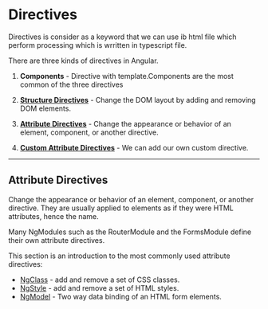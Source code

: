 # Directives

Directives is consider as a keyword that we can use ib html file which perform processing which is wrritten in typescript file.

There are three kinds of directives in Angular.

1. __Components__ - Directive with template.Components are the most common of the three directives

2. [__Structure Directives__](../Angular6-code/Directives/Structure-Directives/README.md) - Change the DOM layout by adding and removing DOM elements.
3. [__Attribute Directives__](#Attribute-Directives) - Change the appearance or behavior of an element, component, or another directive.

4. [__Custom Attribute Directives__](../Angular6-code/Directives/Custom-Attribute-Directives/README.md) - We can add our own custom directive.

---

## Attribute Directives

Change the appearance or behavior of an element, component, or another directive. They are usually applied to elements as if they were HTML attributes, hence the name.

Many NgModules such as the RouterModule and the FormsModule define their own attribute directives.

This section is an introduction to the most commonly used attribute directives:

- [NgClass](../Angular6-code/Component_And_Template/Class-Binding/README.md#ngclass-directive) - add and remove a set of CSS classes.
- [NgStyle](../Angular6-code/Component_And_Template/Style-Binding/README.md#ngstyle-directive) - add and remove a set of HTML styles.
- [NgModel](../Angular6-code/Component_And_Template/Two-Way-Binding/README.md#ngmodel-two-way-binding-to-form-elements-with-ngmodel-) - Two way data binding of an HTML form elements.